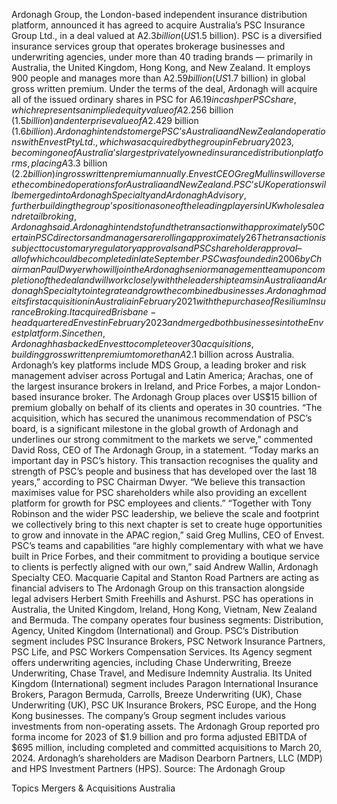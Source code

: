 Ardonagh Group, the London-based independent insurance distribution platform, announced it has agreed to acquire Australia’s PSC Insurance Group Ltd., in a deal valued at A$2.3 billion (US$1.5 billion).
PSC is a diversified insurance services group that operates brokerage businesses and underwriting agencies, under more than 40 trading brands — primarily in Australia, the United Kingdom, Hong Kong, and New Zealand. It employs 900 people and manages more than A$2.59 billion (US$1.7 billion) in global gross written premium.
Under the terms of the deal, Ardonagh will acquire all of the issued ordinary shares in PSC for A$6.19 in cash per PSC share, which represents an implied equity value of A$2.256 billion ($1.5 billion) and enterprise value of A$2.429 billion ($1.6 billion).
Ardonagh intends to merge PSC’s Australia and New Zealand operations with Envest Pty Ltd., which was acquired by the group in February 2023, becoming one of Australia’s largest privately owned insurance distribution platforms, placing A$3.3 billion ($2.2 billion) in gross written premium annually.
Envest CEO Greg Mullins will oversee the combined operations for Australia and New Zealand.
PSC’s UK operations will be merged into Ardonagh Specialty and Ardonagh Advisory, further building the group’s position as one of the leading players in UK wholesale and retail broking, Ardonagh said.
Ardonagh intends to fund the transaction with approximately 50% equity from existing shareholders, Madison Dearborn Partners and HPS Investment Partners, and 50% debt including existing and new facilities. The transaction is expected to be near leverage neutral on a pro forma basis, the company said.
Certain PSC directors and managers are rolling approximately 26% of their aggregate shareholdings in PSC into shares in The Ardonagh Group.
The transaction is subject to customary regulatory approvals and PSC shareholder approval – all of which could be completed in late September.
PSC was founded in 2006 by Chairman Paul Dwyer who will join the Ardonagh senior management team upon completion of the deal and will work closely with the leadership teams in Australia and Ardonagh Specialty to integrate and grow the combined businesses.
Ardonagh made its first acquisition in Australia in February 2021 with the purchase of Resilium Insurance Broking. It acquired Brisbane-headquartered Envest in February 2023 and merged both businesses into the Envest platform.
Since then, Ardonagh has backed Envest to complete over 30 acquisitions, building gross written premium to more than A$2.1 billion across Australia.
Ardonagh’s key platforms include MDS Group, a leading broker and risk management adviser across Portugal and Latin America; Arachas, one of the largest insurance brokers in Ireland, and Price Forbes, a major London-based insurance broker.
The Ardonagh Group places over US$15 billion of premium globally on behalf of its clients and operates in 30 countries.
“The acquisition, which has secured the unanimous recommendation of PSC’s board, is a significant milestone in the global growth of Ardonagh and underlines our strong commitment to the markets we serve,” commented David Ross, CEO of The Ardonagh Group, in a statement.
“Today marks an important day in PSC’s history. This transaction recognises the quality and strength of PSC’s people and business that has developed over the last 18 years,” according to PSC Chairman Dwyer. “We believe this transaction maximises value for PSC shareholders while also providing an excellent platform for growth for PSC employees and clients.”
“Together with Tony Robinson and the wider PSC leadership, we believe the scale and footprint we collectively bring to this next chapter is set to create huge opportunities to grow and innovate in the APAC region,” said Greg Mullins, CEO of Envest.
PSC’s teams and capabilities “are highly complementary with what we have built in Price Forbes, and their commitment to providing a boutique service to clients is perfectly aligned with our own,” said Andrew Wallin, Ardonagh Specialty CEO.
Macquarie Capital and Stanton Road Partners are acting as financial advisers to The Ardonagh Group on this transaction alongside legal advisers Herbert Smith Freehills and Ashurst.
PSC has operations in Australia, the United Kingdom, Ireland, Hong Kong, Vietnam, New Zealand and Bermuda. The company operates four business segments: Distribution, Agency, United Kingdom (International) and Group.
PSC’s Distribution segment includes PSC Insurance Brokers, PSC Network Insurance Partners, PSC Life, and PSC Workers Compensation Services. Its Agency segment offers underwriting agencies, including Chase Underwriting, Breeze Underwriting, Chase Travel, and Medisure Indemnity Australia. Its United Kingdom (International) segment includes Paragon International Insurance Brokers, Paragon Bermuda, Carrolls, Breeze Underwriting (UK), Chase Underwriting (UK), PSC UK Insurance Brokers, PSC Europe, and the Hong Kong businesses. The company’s Group segment includes various investments from non-operating assets.
The Ardonagh Group reported pro forma income for 2023 of $1.9 billion and pro forma adjusted EBITDA of $695 million, including completed and committed acquisitions to March 20, 2024. Ardonagh’s shareholders are Madison Dearborn Partners, LLC (MDP) and HPS Investment Partners (HPS).
Source: The Ardonagh Group

Topics
Mergers & Acquisitions
Australia
